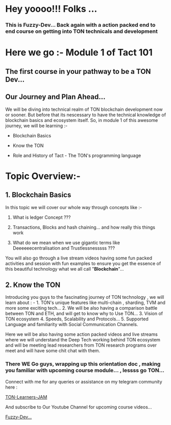 # Hey yoooo!!! Folks ...

### This is Fuzzy-Dev... Back again with a action packed end to end course on getting into TON technicals and development

  

# Here we go :- Module 1 of Tact 101
## The first course in your pathway to be a TON Dev...

  
  

## Our Journey and Plan Ahead...
 
We will be diving into technical realm of TON blockchain development now or sooner. But before that its nescessary to have the technical knowledge of blockchain basics and ecosystem itself. So, in module 1 of this awesome journey, we will be learning :-

- Blockchain Basics

- Know the TON

- Role and History of Tact - The TON's programming language

  

# Topic Overview:-
## 1. Blockchain Basics
In this topic we will cover our whole way through concepts like :-

1. What is ledger Concept ???

2. Transactions, Blocks and hash chaining... and how really this things work

3. What do we mean when we use gigantic terms like Deeeeeecentralisation and Trustlessnesssss ???

You will also go through a live stream videos having some fun packed activities and session with fun examples to ensure you get the essence of this beautiful technology what we all call "**Blockchain**"...

## 2. Know the TON
Introducing you guys to the fascinating journey of TON technology , we will learn about : - 
	1. TON's unique features like multi-chain , sharding, TVM and more some exciting tech...
	2. We will be also having a comparison battle between TON and ETH, and will get to know why to Use TON...
	3. Vision of TON ecosystem
	4. Speeds, Scalability and Protocols...
	5. Supported Language and familiarity with Social Communication Channels.

Here we will be also having some action packed videos and live streams where we will understand the Deep Tech working behind TON ecosystem and will be meeting lead researchers from TON research programs over meet and will have some chit chat with them.

### There WE Go guys, wrapping up this orientation doc , making you familiar with upcoming course module... , lessss go TON...

Connect with me for any queries or assistance on my telegram community here :

[TON-Learners-JAM]( https://t.me/+wfBAW0D8kX5jZGI1)

And subscribe to Our Youtube Channel for upcoming course videos...

[Fuzzy-Dev...](https://www.youtube.com/@Jenu_1235)
